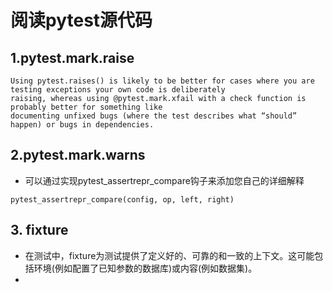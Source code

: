 # 阅读pytest源代码

## 1.pytest.mark.raise

```
Using pytest.raises() is likely to be better for cases where you are testing exceptions your own code is deliberately 
raising, whereas using @pytest.mark.xfail with a check function is probably better for something like
documenting unfixed bugs (where the test describes what “should” happen) or bugs in dependencies.
```

## 2.pytest.mark.warns

- 可以通过实现pytest_assertrepr_compare钩子来添加您自己的详细解释

```
pytest_assertrepr_compare(config, op, left, right)
```

## 3. fixture
- 在测试中，fixture为测试提供了定义好的、可靠的和一致的上下文。这可能包括环境(例如配置了已知参数的数据库)或内容(例如数据集)。
- 